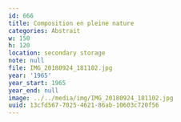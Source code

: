 ```yaml
---
id: 666
title: Composition en pleine nature
categories: Abstrait
w: 150
h: 120
location: secondary storage
note: null
file: IMG_20180924_181102.jpg
year: '1965'
year_start: 1965
year_end: null
image: ../../media/img/IMG_20180924_181102.jpg
uuid: 13cfd567-7025-4621-86ab-10603c720f56
---
```


